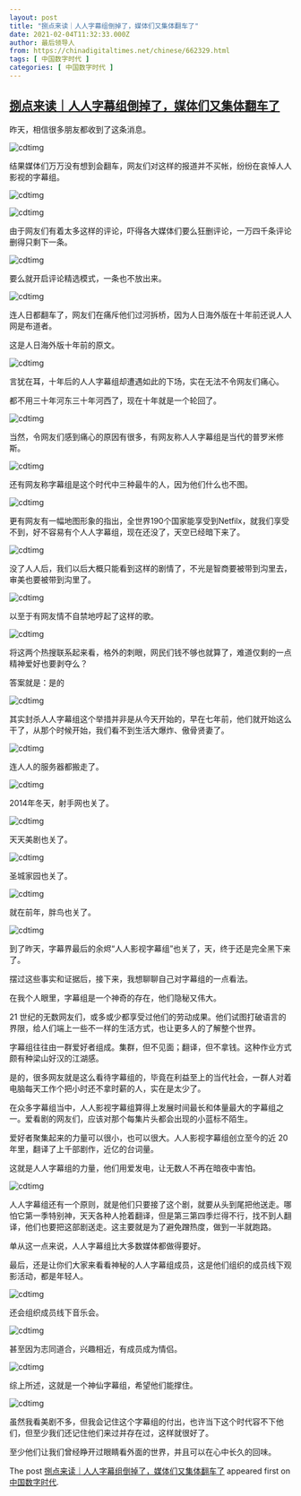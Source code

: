 ```yaml
---
layout: post
title: "捌点来读｜人人字幕组倒掉了，媒体们又集体翻车了"
date: 2021-02-04T11:32:33.000Z
author: 最后领导人
from: https://chinadigitaltimes.net/chinese/662329.html
tags: [ 中国数字时代 ]
categories: [ 中国数字时代 ]
---
```

<!--1612438353000-->
[捌点来读｜人人字幕组倒掉了，媒体们又集体翻车了](https://chinadigitaltimes.net/chinese/662329.html)
------

<div>
<p>昨天，相信很多朋友都收到了这条消息。</p><p><img src="https://chinadigitaltimes.net/chinese/files/2021/02/image-1612437811886.png" alt="cdtimg" /></p><p>结果媒体们万万没有想到会翻车，网友们对这样的报道并不买帐，纷纷在哀悼人人影视的字幕组。</p><p><img src="https://chinadigitaltimes.net/chinese/files/2021/02/image-1612437830507.png" alt="cdtimg" /></p><p><img src="https://chinadigitaltimes.net/chinese/files/2021/02/image-1612437849122.png" alt="cdtimg" /></p><p>由于网友们有着太多这样的评论，吓得各大媒体们要么狂删评论，一万四千条评论删得只剩下一条。</p><p><img src="https://chinadigitaltimes.net/chinese/files/2021/02/image-1612437874806.png" alt="cdtimg" /></p><p>要么就开启评论精选模式，一条也不放出来。</p><p><img src="https://chinadigitaltimes.net/chinese/files/2021/02/image-1612437892948.png" alt="cdtimg" /></p><p>连人日都翻车了，网友们在痛斥他们过河拆桥，因为人日海外版在十年前还说人人网是布道者。</p><p>这是人日海外版十年前的原文。</p><p><img src="https://chinadigitaltimes.net/chinese/files/2021/02/image-1612437910162.png" alt="cdtimg" /></p><p>言犹在耳，十年后的人人字幕组却遭遇如此的下场，实在无法不令网友们痛心。</p><p>都不用三十年河东三十年河西了，现在十年就是一个轮回了。</p><p><img src="https://chinadigitaltimes.net/chinese/files/2021/02/image-1612437929820.png" alt="cdtimg" /></p><p>当然，令网友们感到痛心的原因有很多，有网友称人人字幕组是当代的普罗米修斯。</p><p><img src="https://chinadigitaltimes.net/chinese/files/2021/02/image-1612437945835.png" alt="cdtimg" /></p><p>还有网友称字幕组是这个时代中三种最牛的人，因为他们什么也不图。</p><p><img src="https://chinadigitaltimes.net/chinese/files/2021/02/image-1612437970283.png" alt="cdtimg" /></p><p>更有网友有一幅地图形象的指出，全世界190个国家能享受到Netfilx，就我们享受不到，好不容易有个人人字幕组，现在还没了，天空已经暗下来了。</p><p><img src="https://chinadigitaltimes.net/chinese/files/2021/02/image-1612437992380.png" alt="cdtimg" /></p><p>没了人人后，我们以后大概只能看到这样的剧情了，不光是智商要被带到沟里去，审美也要被带到沟里了。</p><p><img src="https://chinadigitaltimes.net/chinese/files/2021/02/image-1612438008489.png" alt="cdtimg" /></p><p>以至于有网友情不自禁地哼起了这样的歌。</p><p><img src="https://chinadigitaltimes.net/chinese/files/2021/02/image-1612438025199.png" alt="cdtimg" /></p><p>将这两个热搜联系起来看，格外的刺眼，网民们钱不够也就算了，难道仅剩的一点精神爱好也要剥夺么？</p><p>答案就是：是的</p><p><img src="https://chinadigitaltimes.net/chinese/files/2021/02/image-1612438044535.png" alt="cdtimg" /></p><p>其实封杀人人字幕组这个举措并非是从今天开始的，早在七年前，他们就开始这么干了，从那个时候开始，我们看不到生活大爆炸、傲骨贤妻了。</p><p><img src="https://chinadigitaltimes.net/chinese/files/2021/02/image-1612438058479.png" alt="cdtimg" /></p><p>连人人的服务器都搬走了。</p><p><img src="https://chinadigitaltimes.net/chinese/files/2021/02/image-1612438083782.png" alt="cdtimg" /></p><p>2014年冬天，射手网也关了。</p><p><img src="https://chinadigitaltimes.net/chinese/files/2021/02/image-1612438103843.png" alt="cdtimg" /></p><p>天天美剧也关了。</p><p><img src="https://chinadigitaltimes.net/chinese/files/2021/02/image-1612438156432.png" alt="cdtimg" /></p><p>圣城家园也关了。</p><p><img src="https://chinadigitaltimes.net/chinese/files/2021/02/image-1612438171756.png" alt="cdtimg" /></p><p>就在前年，胖鸟也关了。</p><p><img src="https://chinadigitaltimes.net/chinese/files/2021/02/image-1612438186279.png" alt="cdtimg" /></p><p>到了昨天，字幕界最后的余烬“人人影视字幕组”也关了，天，终于还是完全黑下来了。</p><p>摆过这些事实和证据后，接下来，我想聊聊自己对字幕组的一点看法。</p><p>在我个人眼里，字幕组是一个神奇的存在，他们隐秘又伟大。</p><p>21 世纪的无数网友们，或多或少都享受过他们的劳动成果。他们试图打破语言的界限，给人们端上一些不一样的生活方式，也让更多人的了解整个世界。</p><p>字幕组往往由一群爱好者组成。集群，但不见面；翻译，但不拿钱。这种作业方式颇有种梁山好汉的江湖感。</p><p>是的，很多网友就是这么看待字幕组的，毕竟在利益至上的当代社会，一群人对着电脑每天工作个把小时还不拿时薪的人，实在是太少了。</p><p>在众多字幕组当中，人人影视字幕组算得上发展时间最长和体量最大的字幕组之一。爱看剧的网友们，应该对那个每集片头都会出现的小蓝标不陌生。</p><p>爱好者聚集起来的力量可以很小，也可以很大。人人影视字幕组创立至今的近 20 年里，翻译了上千部剧作，近亿的台词量。</p><p>这就是人人字幕组的力量，他们用爱发电，让无数人不再在暗夜中害怕。</p><p><img src="https://chinadigitaltimes.net/chinese/files/2021/02/image-1612438222213.png" alt="cdtimg" /></p><p>人人字幕组还有一个原则，就是他们只要接了这个剧，就要从头到尾把他送走。哪怕它第一季特别神，天天各种人抢着翻译，但是第三第四季烂得不行，找不到人翻译，他们也要把这部剧送走。这主要就是为了避免蹭热度，做到一半就跑路。</p><p>单从这一点来说，人人字幕组比大多数媒体都做得要好。</p><p>最后，还是让你们大家来看看神秘的人人字幕组成员，这是他们组织的成员线下观影活动，都是年轻人。</p><p><img src="https://chinadigitaltimes.net/chinese/files/2021/02/image-1612438239923.png" alt="cdtimg" /></p><p>还会组织成员线下音乐会。</p><p><img src="https://chinadigitaltimes.net/chinese/files/2021/02/image-1612438257150.png" alt="cdtimg" /></p><p>甚至因为志同道合，兴趣相近，有成员成为情侣。</p><p><img src="https://chinadigitaltimes.net/chinese/files/2021/02/image-1612438281491.png" alt="cdtimg" /></p><p>综上所述，这就是一个神仙字幕组，希望他们能撑住。</p><p><img src="https://chinadigitaltimes.net/chinese/files/2021/02/image-1612438299130.png" alt="cdtimg" /></p><p>虽然我看美剧不多，但我会记住这个字幕组的付出，也许当下这个时代容不下他们，但至少我们还记住他们来过并存在过，这样就很好了。</p><p>至少他们让我们曾经睁开过眼睛看外面的世界，并且可以在心中长久的回味。</p><p>The post <a rel="nofollow" href="https://chinadigitaltimes.net/chinese/662329.html">捌点来读｜人人字幕组倒掉了，媒体们又集体翻车了</a> appeared first on <a rel="nofollow" href="https://chinadigitaltimes.net/chinese">中国数字时代</a>.</p>
</div>
